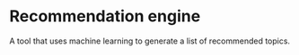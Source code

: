 # Recommendation engine

A tool that uses machine learning to generate a list of recommended topics. 